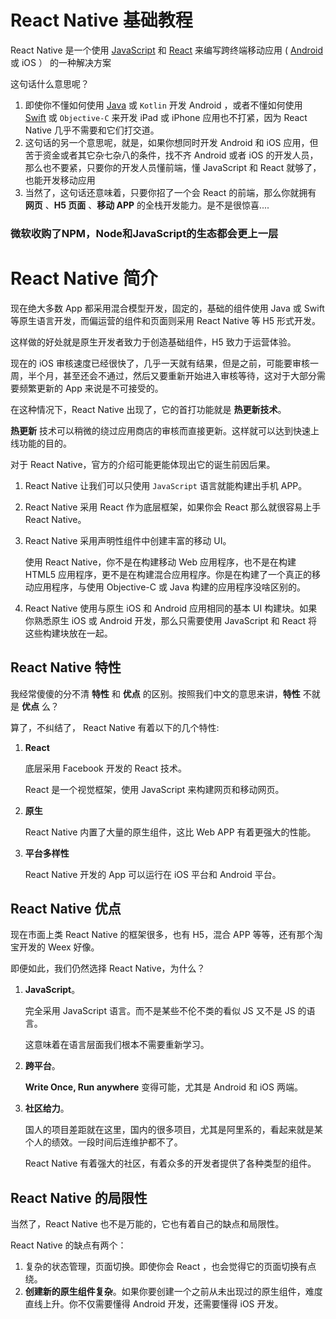 # React Native 基础教程

React Native 是一个使用 [JavaScript](https://www.twle.cn/l/yufei/javascript/javascript-basic-index.html) 和 [React](https://www.twle.cn/l/yufei/react/react-basic-index.html) 来编写跨终端移动应用 ( [Android](https://www.twle.cn/l/yufei/android/android-basic-index.html) 或 iOS ） 的一种解决方案

这句话什么意思呢？

1. 即使你不懂如何使用 [Java](https://www.twle.cn/l/yufei/java/java-basic-index.html) 或 `Kotlin` 开发 Android ，或者不懂如何使用 [Swift](https://www.twle.cn/l/yufei/swift/swift-basic-index.html) 或 `Objective-C` 来开发 iPad 或 iPhone 应用也不打紧，因为 React Native 几乎不需要和它们打交道。
2. 这句话的另一个意思呢，就是，如果你想同时开发 Android 和 iOS 应用，但苦于资金或者其它杂七杂八的条件，找不齐 Android 或者 iOS 的开发人员，那么也不要紧，只要你的开发人员懂前端，懂 JavaScript 和 React 就够了，也能开发移动应用
3. 当然了，这句话还意味着，只要你招了一个会 React 的前端，那么你就拥有 **网页** 、**H5 页面** 、**移动 APP** 的全栈开发能力。是不是很惊喜....



### 微软收购了NPM，Node和JavaScript的生态都会更上一层

# React Native 简介

现在绝大多数 App 都采用混合模型开发，固定的，基础的组件使用 Java 或 Swift 等原生语言开发，而偏运营的组件和页面则采用 React Native 等 H5 形式开发。

这样做的好处就是原生开发者致力于创造基础组件，H5 致力于运营体验。

现在的 iOS 审核速度已经很快了，几乎一天就有结果，但是之前，可能要审核一周，半个月，甚至还会不通过，然后又要重新开始进入审核等待，这对于大部分需要频繁更新的 App 来说是不可接受的。

在这种情况下，React Native 出现了，它的首打功能就是 **热更新技术**。

**热更新** 技术可以稍微的绕过应用商店的审核而直接更新。这样就可以达到快速上线功能的目的。

对于 React Native，官方的介绍可能更能体现出它的诞生前因后果。

1. React Native 让我们可以只使用 `JavaScript` 语言就能构建出手机 APP。

2. React Native 采用 React 作为底层框架，如果你会 React 那么就很容易上手 React Native。

3. React Native 采用声明性组件中创建丰富的移动 UI。

   使用 React Native，你不是在构建移动 Web 应用程序，也不是在构建 HTML5 应用程序，更不是在构建混合应用程序。你是在构建了一个真正的移动应用程序，与使用 Objective-C 或 Java 构建的应用程序没啥区别的。

4. React Native 使用与原生 iOS 和 Android 应用相同的基本 UI 构建块。如果你熟悉原生 iOS 或 Android 开发，那么只需要使用 JavaScript 和 React 将这些构建块放在一起。

## React Native 特性

我经常傻傻的分不清 **特性** 和 **优点** 的区别。按照我们中文的意思来讲，**特性** 不就是 **优点** 么？

算了，不纠结了， React Native 有着以下的几个特性:

1. **React**

   底层采用 Facebook 开发的 React 技术。

   React 是一个视觉框架，使用 JavaScript 来构建网页和移动网页。

2. **原生**

   React Native 内置了大量的原生组件，这比 Web APP 有着更强大的性能。

3. **平台多样性**

   React Native 开发的 App 可以运行在 iOS 平台和 Android 平台。

## React Native 优点

现在市面上类 React Native 的框架很多，也有 H5，混合 APP 等等，还有那个淘宝开发的 Weex 好像。

即便如此，我们仍然选择 React Native，为什么？

1. **JavaScript**。

   完全采用 JavaScript 语言。而不是某些不伦不类的看似 JS 又不是 JS 的语言。

   这意味着在语言层面我们根本不需要重新学习。

2. **跨平台**。

   **Write Once, Run anywhere** 变得可能，尤其是 Android 和 iOS 两端。

3. **社区给力**。

   国人的项目差距就在这里，国内的很多项目，尤其是阿里系的，看起来就是某个人的绩效。一段时间后连维护都不了。

   React Native 有着强大的社区，有着众多的开发者提供了各种类型的组件。

## React Native 的局限性

当然了，React Native 也不是万能的，它也有着自己的缺点和局限性。

React Native 的缺点有两个：

1. 复杂的状态管理，页面切换。即使你会 React ，也会觉得它的页面切换有点绕。
2. **创建新的原生组件复杂**。如果你要创建一个之前从未出现过的原生组件，难度直线上升。你不仅需要懂得 Android 开发，还需要懂得 iOS 开发。